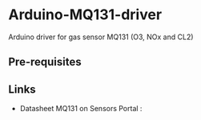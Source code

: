# Arduino-MQ131-driver
Arduino driver for gas sensor MQ131 (O3, NOx and CL2)

## Pre-requisites


## Links
 * Datasheet MQ131 on Sensors Portal : 
